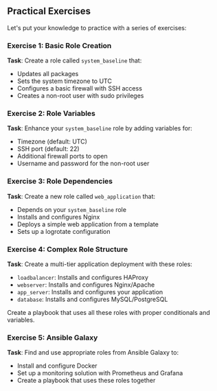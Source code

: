 
## Practical Exercises


Let's put your knowledge to practice with a series of exercises:

### Exercise 1: Basic Role Creation

**Task**: Create a role called `system_baseline` that:
- Updates all packages
- Sets the system timezone to UTC
- Configures a basic firewall with SSH access
- Creates a non-root user with sudo privileges

### Exercise 2: Role Variables

**Task**: Enhance your `system_baseline` role by adding variables for:
- Timezone (default: UTC)
- SSH port (default: 22)
- Additional firewall ports to open
- Username and password for the non-root user

### Exercise 3: Role Dependencies

**Task**: Create a new role called `web_application` that:
- Depends on your `system_baseline` role
- Installs and configures Nginx
- Deploys a simple web application from a template
- Sets up a logrotate configuration

### Exercise 4: Complex Role Structure

**Task**: Create a multi-tier application deployment with these roles:
- `loadbalancer`: Installs and configures HAProxy
- `webserver`: Installs and configures Nginx/Apache
- `app_server`: Installs and configures your application
- `database`: Installs and configures MySQL/PostgreSQL

Create a playbook that uses all these roles with proper conditionals and variables.

### Exercise 5: Ansible Galaxy

**Task**: Find and use appropriate roles from Ansible Galaxy to:
- Install and configure Docker
- Set up a monitoring solution with Prometheus and Grafana
- Create a playbook that uses these roles together

